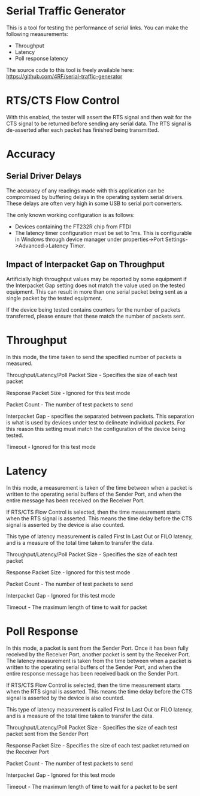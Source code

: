 # Serial Traffic Generator
This is a tool for testing the performance of serial links. You can make the following measurements:
* Throughput
* Latency
* Poll response latency

The source code to this tool is freely available here: https://github.com/4RF/serial-traffic-generator

# RTS/CTS Flow Control
With this enabled, the tester will assert the RTS signal and then wait for the CTS signal to be returned before sending any serial data. The RTS signal is de-asserted after each packet has finished being transmitted.

# Accuracy
## Serial Driver Delays
The accuracy of any readings made with this application can be compromised by buffering delays in the operating system serial drivers. These delays are often very high in some USB to serial port converters.

The only known working configuration is as follows:
* Devices containing the FT232R chip from FTDI
* The latency timer configuration must be set to 1ms. This is configurable in Windows through device manager under properties->Port Settings->Advanced->Latency Timer.

## Impact of Interpacket Gap on Throughput
Artificially high throughput values may be reported by some equipment if the Interpacket Gap setting does not match the value used on the tested equipment. This can result in more than one serial packet being sent as a single packet by the tested equipment.

If the device being tested contains counters for the number of packets transferred, please ensure that these match the number of packets sent.

# Throughput
In this mode, the time taken to send the specified number of packets is measured.

Throughput/Latency/Poll Packet Size - Specifies the size of each test packet

Response Packet Size - Ignored for this test mode

Packet Count - The number of test packets to send

Interpacket Gap - specifies the separated between packets. This separation is what is used by devices under test to delineate individual packets. For this reason this setting must match the configuration of the device being tested.

Timeout - Ignored for this test mode

# Latency
In this mode, a measurement is taken of the time between when a packet is written to the operating serial buffers of the Sender Port, and when the entire message has been received on the Receiver Port.

If RTS/CTS Flow Control is selected, then the time measurement starts when the RTS signal is asserted. This means the time delay before the CTS signal is asserted by the device is also counted.

This type of latency measurement is called First In Last Out or FILO latency, and is a measure of the total time taken to transfer the data.

Throughput/Latency/Poll Packet Size - Specifies the size of each test packet

Response Packet Size - Ignored for this test mode

Packet Count - The number of test packets to send

Interpacket Gap - Ignored for this test mode

Timeout - The maximum length of time to wait for packet

# Poll Response
In this mode, a packet is sent from the Sender Port. Once it has been fully received by the Receiver Port, another packet is sent by the Receiver Port. The latency measurement is taken from the time between when a packet is written to the operating serial buffers of the Sender Port, and when the entire response message has been received back on the Sender Port.

If RTS/CTS Flow Control is selected, then the time measurement starts when the RTS signal is asserted. This means the time delay before the CTS signal is asserted by the device is also counted.

This type of latency measurement is called First In Last Out or FILO latency, and is a measure of the total time taken to transfer the data.

Throughput/Latency/Poll Packet Size - Specifies the size of each test packet sent from the Sender Port

Response Packet Size - Specifies the size of each test packet returned on the Receiver Port

Packet Count - The number of test packets to send

Interpacket Gap - Ignored for this test mode

Timeout - The maximum length of time to wait for a packet to be sent

